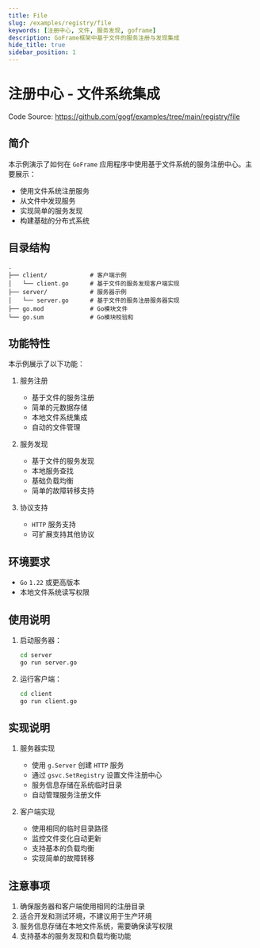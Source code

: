 ```yaml
---
title: File
slug: /examples/registry/file
keywords: [注册中心, 文件, 服务发现, goframe]
description: GoFrame框架中基于文件的服务注册与发现集成
hide_title: true
sidebar_position: 1
---
```


# 注册中心 - 文件系统集成

Code Source: https://github.com/gogf/examples/tree/main/registry/file


## 简介

本示例演示了如何在 `GoFrame` 应用程序中使用基于文件系统的服务注册中心。主要展示：
- 使用文件系统注册服务
- 从文件中发现服务
- 实现简单的服务发现
- 构建基础的分布式系统

## 目录结构

```text
.
├── client/            # 客户端示例
│   └── client.go      # 基于文件的服务发现客户端实现
├── server/            # 服务器示例
│   └── server.go      # 基于文件的服务注册服务器实现
├── go.mod             # Go模块文件
└── go.sum             # Go模块校验和
```

## 功能特性

本示例展示了以下功能：

1. 服务注册
   - 基于文件的服务注册
   - 简单的元数据存储
   - 本地文件系统集成
   - 自动的文件管理

2. 服务发现
   - 基于文件的服务发现
   - 本地服务查找
   - 基础负载均衡
   - 简单的故障转移支持

3. 协议支持
   - `HTTP` 服务支持
   - 可扩展支持其他协议

## 环境要求

- `Go` `1.22` 或更高版本
- 本地文件系统读写权限

## 使用说明

1. 启动服务器：
   ```bash
   cd server
   go run server.go
   ```

2. 运行客户端：
   ```bash
   cd client
   go run client.go
   ```

## 实现说明

1. 服务器实现
   - 使用 `g.Server` 创建 `HTTP` 服务
   - 通过 `gsvc.SetRegistry` 设置文件注册中心
   - 服务信息存储在系统临时目录
   - 自动管理服务注册文件

2. 客户端实现
   - 使用相同的临时目录路径
   - 监控文件变化自动更新
   - 支持基本的负载均衡
   - 实现简单的故障转移


## 注意事项

1. 确保服务器和客户端使用相同的注册目录
2. 适合开发和测试环境，不建议用于生产环境
3. 服务信息存储在本地文件系统，需要确保读写权限
4. 支持基本的服务发现和负载均衡功能
